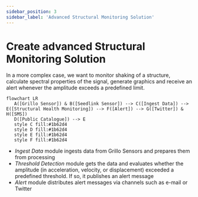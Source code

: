 ```yaml
---
sidebar_position: 3
sidebar_label: 'Advanced Structural Monitoring Solution'
---
```


# Create advanced Structural Monitoring Solution
In a more complex case, we want to monitor shaking of a structure, calculate spectral properties of the signal, generate graphics and receive an alert whenever the amplitude exceeds a predefined limit.

```mermaid
flowchart LR
   A([Grillo Sensor]) & B([Seedlink Sensor]) --> C([Ingest Data]) --> E([Structural Health Monitoring]) --> F([Alert]) --> G([Twitter]) & H([SMS])
   D([Public Catalogue]) --> E
   style C fill:#1b62d4
   style D fill:#1b62d4
   style E fill:#1b62d4
   style F fill:#1b62d4
```

- <em>Ingest Data</em> module ingests data from Grillo Sensors and prepares them from processing
- <em>Threshold Detection</em> module gets the data and evaluates whether the amplitude (in acceleration, velocity, or displacement) exceeded a predefined threshold. If so, it publishes an alert message
- <em>Alert</em> module distributes alert messages via channels such as e-mail or Twitter